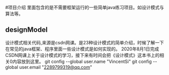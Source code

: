 #项目介绍
里面包含的是不需要框架运行的一些简单java练习项目。如设计模式与算法等。
## designModel
   设计模式相关代码,来源是csdn网课。是23种设计模式的简单介绍，时候了解一下在常见的java框架、程序里面一些设计模式是如何实现的。
2020年8月1日完成CSDN网课上关于设计模式的学习，接下来有时间会把《设计模式》这本书上的相关0内容放到这里。
git config --global user.name "VincentSi"
git config --global user.email "2289799319@qq.com"